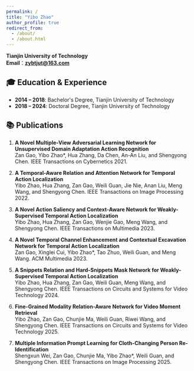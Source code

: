 ```yaml
---
permalink: /
title: "Yibo Zhao"
author_profile: true
redirect_from: 
  - /about/
  - /about.html
---
```

  
**Tianjin University of Technology**  <br>
**Email**：**zybtjut@163.com** <br>

## 🎓 Education & Experience

- **2014 – 2018**: Bachelor's Degree, Tianjin University of Technology  
- **2018 – 2024**: Doctoral Degree, Tianjin University of Technology

## 📚 Publications
1. **A Novel Multiple-View Adversarial Learning Network for Unsupervised Domain Adaptation Action Recognition**  
   Zan Gao, Yibo Zhao*, Hua Zhang, Da Chen, An-An Liu, and Shengyong Chen. IEEE Transactions on Cybernetics 2021.

2. **A Temporal-Aware Relation and Attention Network for Temporal Action Localization**  
   Yibo Zhao, Hua Zhang, Zan Gao, Weili Guan, Jie Nie, Anan Liu, Meng Wang, and Shengyong Chen. IEEE Transactions on Image Processing 2022.

3. **A Novel Action Saliency and Context-Aware Network for Weakly-Supervised Temporal Action Localization**  
   Yibo Zhao, Hua Zhang, Zan Gao, Wenjie Gao, Meng Wang, and Shengyong Chen. IEEE Transactions on Multimedia 2023.

4. **A Novel Temporal Channel Enhancement and Contextual Excavation Network for Temporal Action Localization**  
   Zan Gao, Xinglei Cui, Yibo Zhao*, Tao Zhuo, Weili Guan, and Meng Wang. ACM Multimedia 2023. 

5. **A Snippets Relation and Hard-Snippets Mask Network for Weakly-Supervised Temporal Action Localization**  
   Yibo Zhao, Hua Zhang, Zan Gao, Weili Guan, Meng Wang, and Shengyong Chen. IEEE Transactions on Circuits and Systems for Video Technology 2024.

6. **Fine-Grained Modality Relation-Aware Network for Video Moment Retrieval**  
   Yibo Zhao, Zan Gao, Chunjie Ma, Weili Guan, Riwei Wang, and Shengyong Chen. IEEE Transactions on Circuits and Systems for Video Technology 2025.

7. **Multiple Information Prompt Learning for Cloth-Changing Person Re-Identification**  
   Shengxun Wei, Zan Gao, Chunjie Ma, Yibo Zhao*, Weili Guan, and Shengyong Chen. IEEE Transactions on Image Processing 2025.
